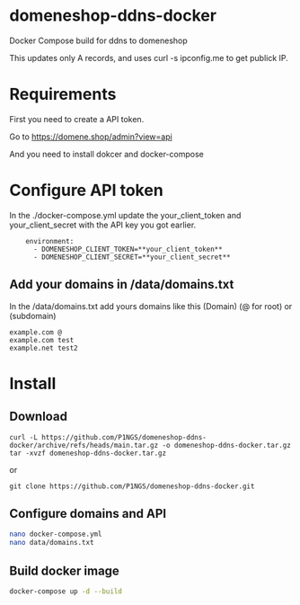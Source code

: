 # domeneshop-ddns-docker
Docker Compose build for ddns to domeneshop

This updates only A records, and uses curl -s ipconfig.me to get publick IP.



# Requirements
First you need to create a API token.

Go to https://domene.shop/admin?view=api

And you need to install dokcer and docker-compose

# Configure API token
In the ./docker-compose.yml update the your_client_token and your_client_secret with the API key you got earlier.
```
    environment:
      - DOMENESHOP_CLIENT_TOKEN=**your_client_token**
      - DOMENESHOP_CLIENT_SECRET=**your_client_secret**
```

## Add your domains in /data/domains.txt
In the /data/domains.txt add yours domains like this 
(Domain) (@ for root) or (subdomain)
```
example.com @
example.com test
example.net test2
```

# Install
## Download
```curl
curl -L https://github.com/P1NGS/domeneshop-ddns-docker/archive/refs/heads/main.tar.gz -o domeneshop-ddns-docker.tar.gz
tar -xvzf domeneshop-ddns-docker.tar.gz
```
or
```git 
git clone https://github.com/P1NGS/domeneshop-ddns-docker.git
```
## Configure domains and API
```sh
nano docker-compose.yml
nano data/domains.txt
```
## Build docker image
```sh
docker-compose up -d --build
```

